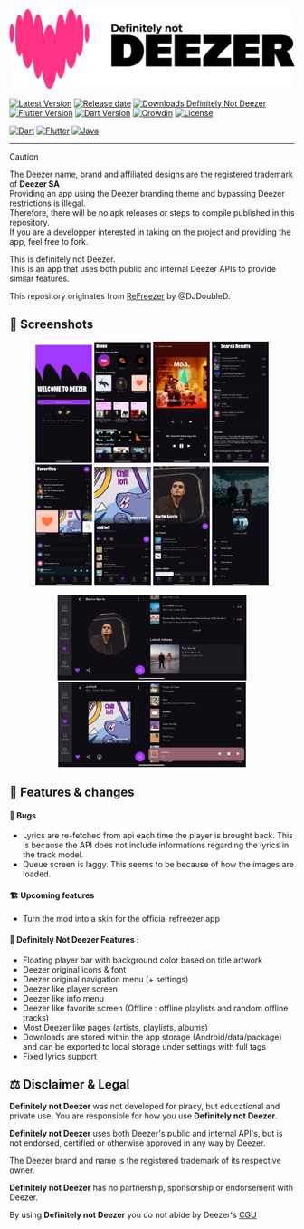 ![Deezer](./assets/banner.png?raw=true)

[![Latest Version](https://img.shields.io/github/v/release/PetitPrinc3/Deezer?color=blue)](../../releases/latest)
[![Release date](https://img.shields.io/github/release-date/PetitPrinc3/Deezer)](../../releases/latest)
[![Downloads Definitely Not Deezer](https://img.shields.io/github/downloads/PetitPrinc3/Deezer/total?color=blue&label=Definitely%20Not%20Deezer%20downloads)](../../releases)  
[![Flutter Version](https://shields.io/badge/Flutter-v3.27.1-darkgreen.svg)](https://docs.flutter.dev/tools/sdk)
[![Dart Version](https://shields.io/badge/Dart-v3.6.0-darkgreen.svg)](https://dart.dev/get-dart)
[![Crowdin](https://badges.crowdin.net/refreezer/localized.svg)](https://crowdin.com/project/refreezer)
[![License](https://img.shields.io/github/license/PetitPrinc3/Deezer?flat)](./LICENSE)

[![Dart](https://img.shields.io/badge/Dart-0175C2?style=for-the-badge&logo=dart&logoColor=white)](https://dart.dev/)
[![Flutter](https://img.shields.io/badge/Flutter-02569B?style=for-the-badge&logo=flutter&logoColor=white)](https://flutter.dev/)
[![Java](https://img.shields.io/badge/Java-ED8B00?style=for-the-badge&logo=openjdk&logoColor=white)](https://www.java.com/)

---

>[!CAUTION]
> The Deezer name, brand and affiliated designs are the registered trademark of **Deezer SA**  
> Providing an app using the Deezer branding theme and bypassing Deezer restrictions is illegal.  
> Therefore, there will be no apk releases or steps to compile published in this repository.  
> If you are a developper interested in taking on the project and providing the app, feel free to fork.  

This is definitely not Deezer.  
This is an app that uses both public and internal Deezer APIs to provide similar features.  

This repository originates from [ReFreezer](https://github.com/DJDoubleD/ReFreezer) by @DJDoubleD.  

## :camera_flash: Screenshots

<p align="center">
    <img src="./assets/screenshots/Mod_login.png" width=100>
    <img src="./assets/screenshots/Mod_home.png" width=100>
    <img src="./assets/screenshots/Mod_player.png" width=100>
    <img src="./assets/screenshots/Mod_search.png" width=100>
    <img src="./assets/screenshots/Mod_favorites.png" width=100>
    <img src="./assets/screenshots/Mod_playlists.png" width=100>
    <img src="./assets/screenshots/Mod_artists.png" width=100>
    <img src="./assets/screenshots/Mod_menu.png" width=100>
</p>
<p align="center">
    <img src="./assets/screenshots/landscape_artist.png" height=150>
    <img src="./assets/screenshots/landscape_playlist.png" height=150>
</p>

## :star2: Features & changes

#### :lady_beetle: Bugs
- Lyrics are re-fetched from api each time the player is brought back. This is because the API does not include informations regarding the lyrics in the track model.
- Queue screen is laggy. This seems to be because of how the images are loaded.

#### :building_construction: Upcoming features
- Turn the mod into a skin for the official refreezer app

#### :rocket: Definitely Not Deezer Features :
- Floating player bar with background color based on title artwork
- Deezer original icons & font
- Deezer original navigation menu (+ settings)
- Deezer like player screen
- Deezer like info menu
- Deezer like favorite screen (Offline : offline playlists and random offline tracks)
- Most Deezer like pages (artists, playlists, albums)
- Downloads are stored within the app storage (Android/data/package) and can be exported to local storage under settings with full tags
- Fixed lyrics support

## :balance_scale: Disclaimer & Legal

**Definitely not Deezer** was not developed for piracy, but educational and private use.
You are responsible for how you use **Definitely not Deezer**.

**Definitely not Deezer** uses both Deezer's public and internal API's, but is not endorsed, certified or otherwise approved in any way by Deezer.

The Deezer brand and name is the registered trademark of its respective owner.

**Definitely not Deezer** has no partnership, sponsorship or endorsement with Deezer.

By using **Definitely not Deezer** you do not abide by Deezer's [CGU](https://www.deezer.com/legal/cgu)
